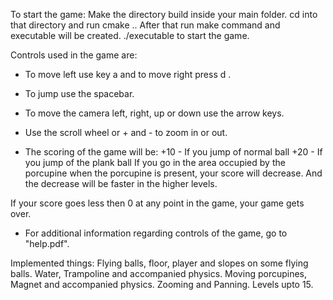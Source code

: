 To start the game:
Make the directory build inside your main folder.
cd into that directory and run cmake ..
After that run make command and executable will be created.
./executable to start the game.


Controls used in the game are:
* To move left use key ​a​ and to move right press ​d . ​  
* To jump use the spacebar.
* To move the camera left, right, up or down use the arrow keys.
* Use the scroll wheel or + and - to zoom in or out.

* The scoring of the game will be:
+10 - If you jump of normal ball
+20 - If you jump of the plank ball
If you go in the area occupied by the porcupine when the porcupine is present, your score will decrease.
And the decrease will be faster in the higher levels.

If your score goes less then 0 at any point in the game, your game gets over.

* For additional information regarding controls of the game, go to "help.pdf".


Implemented things:
Flying balls, floor, player and slopes on some flying balls.
Water, Trampoline and accompanied physics.
Moving porcupines, Magnet and accompanied physics.
Zooming and Panning.
Levels upto 15.